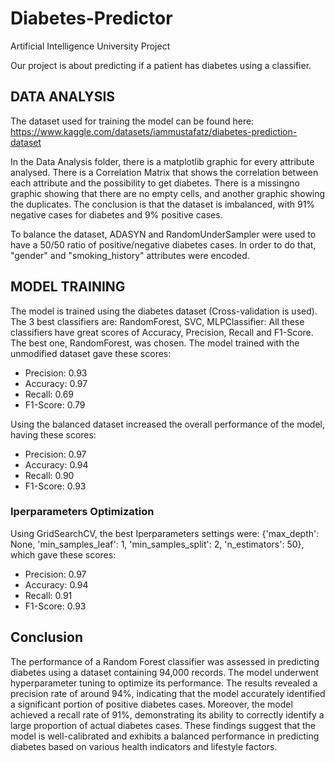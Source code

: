 # Diabetes-Predictor
Artificial Intelligence University Project

Our project is about predicting if a patient has diabetes using a classifier.

## DATA ANALYSIS
The dataset used for training the model can be found here:
https://www.kaggle.com/datasets/iammustafatz/diabetes-prediction-dataset

In the Data Analysis folder, there is a matplotlib graphic for every attribute analysed.
There is a Correlation Matrix that shows the correlation between each attribute and the possibility to get diabetes.
There is a missingno graphic showing that there are no empty cells, and another graphic showing the duplicates.
The conclusion is that the dataset is imbalanced, with 91% negative cases for diabetes and 9% positive cases.

To balance the dataset, ADASYN and RandomUnderSampler were used to have a 50/50 ratio of positive/negative diabetes cases.
In order to do that, "gender" and "smoking_history" attributes were encoded.

## MODEL TRAINING
The model is trained using the diabetes dataset (Cross-validation is used).
The 3 best classifiers are: RandomForest, SVC, MLPClassifier:
All these classifiers have great scores of Accuracy, Precision, Recall and F1-Score.
The best one, RandomForest, was chosen.
The model trained with the unmodified dataset gave these scores:
- Precision: 0.93
- Accuracy: 0.97
- Recall: 0.69
- F1-Score: 0.79

Using the balanced dataset increased the overall performance of the model, having these scores:
- Precision: 0.97
- Accuracy: 0.94
- Recall: 0.90
- F1-Score: 0.93

### Iperparameters Optimization
Using GridSearchCV, the best Iperparameters settings were:
{'max_depth': None, 'min_samples_leaf': 1, 'min_samples_split': 2, 'n_estimators': 50},
which gave these scores:
- Precision: 0.97
- Accuracy: 0.94
- Recall: 0.91
- F1-Score: 0.93

## Conclusion
The performance of a Random Forest classifier was assessed in predicting diabetes using a dataset containing 94,000 records. 
The model underwent hyperparameter tuning to optimize its performance. 
The results revealed a precision rate of around 94%, indicating that the model accurately identified a significant portion of positive diabetes cases. 
Moreover, the model achieved a recall rate of 91%, demonstrating its ability to correctly identify a large proportion of actual diabetes cases. 
These findings suggest that the model is well-calibrated and exhibits a balanced performance in predicting diabetes based on various health indicators and lifestyle factors.
